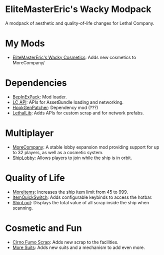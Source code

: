 # EliteMasterEric's Wacky Modpack

A modpack of aesthetic and quality-of-life changes for Lethal Company.

# My Mods
- [EliteMasterEric's Wacky Cosmetics](https://thunderstore.io/c/lethal-company/p/EliteMasterEric/WackyCosmetics/): Adds new cosmetics to MoreCompany/

# Dependencies
- [BepInExPack](https://thunderstore.io/c/lethal-company/p/BepInEx/BepInExPack/): Mod loader.
- [LC API](https://thunderstore.io/c/lethal-company/p/2018/LC_API/): APIs for AssetBundle loading and networking.
- [HookGenPatcher](https://thunderstore.io/c/lethal-company/p/Evaisa/HookGenPatcher): Dependency mod (???)
- [LethalLib](https://thunderstore.io/c/lethal-company/p/Evaisa/LethalLib): Adds APIs for custom scrap and for network prefabs.

# Multiplayer
- [MoreCompany](https://thunderstore.io/c/lethal-company/p/notnotnotswipez/MoreCompany): A stable lobby expansion mod providing support for up to 32 players, as well as a cosmetic system.
- [ShipLobby](https://thunderstore.io/c/lethal-company/p/tinyhoot/ShipLobby/): Allows players to join while the ship is in orbit.

# Quality of Life
- [MoreItems](https://thunderstore.io/c/lethal-company/p/Drakorle/MoreItems): Increases the ship item limit from 45 to 999.
- [ItemQuickSwitch](https://thunderstore.io/c/lethal-company/p/vasanex/ItemQuickSwitch): Adds configurable keybinds to access the hotbar.
- [ShipLoot](https://thunderstore.io/c/lethal-company/p/tinyhoot/ShipLoot/): Displays the total value of all scrap inside the ship when scanning.

# Cosmetic and Fun
- [Cirno Fumo Scrap](https://thunderstore.io/c/lethal-company/p/Badham_Mods/CirnoFumoScrap): Adds new scrap to the facilities.
- [More Suits](https://thunderstore.io/c/lethal-company/p/x753/More_Suits): Adds new suits and a mechanism to add even more.
